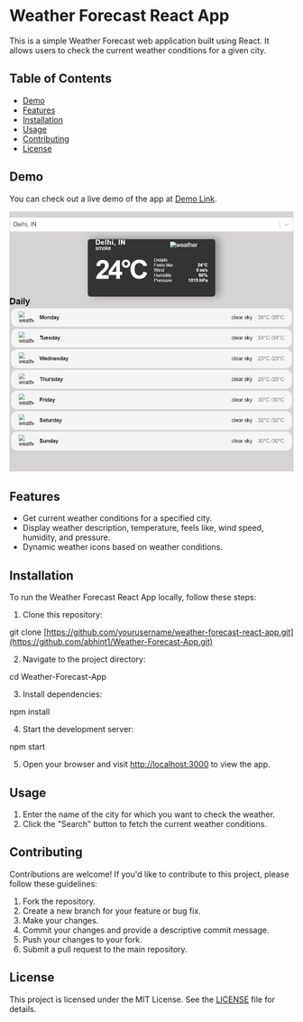 # Weather Forecast React App

This is a simple Weather Forecast web application built using React. It allows users to check the current weather conditions for a given city.

## Table of Contents

- [Demo](#demo)
- [Features](#features)
- [Installation](#installation)
- [Usage](#usage)
- [Contributing](#contributing)
- [License](#license)

## Demo

You can check out a live demo of the app at [Demo Link]([https://your-demo-link.com](https://6547adc986d572573658770e--creative-rugelach-9bef86.netlify.app/)).

![Weather Forecast App Screenshot](/screenshot.jpg)

## Features

- Get current weather conditions for a specified city.
- Display weather description, temperature, feels like, wind speed, humidity, and pressure.
- Dynamic weather icons based on weather conditions.

## Installation

To run the Weather Forecast React App locally, follow these steps:

1. Clone this repository:

git clone [https://github.com/yourusername/weather-forecast-react-app.git](https://github.com/abhint1/Weather-Forecast-App.git)

2. Navigate to the project directory:


cd Weather-Forecast-App


3. Install dependencies:

npm install


4. Start the development server:


npm start


5. Open your browser and visit [http://localhost:3000](http://localhost:3000) to view the app.

## Usage

1. Enter the name of the city for which you want to check the weather.
2. Click the "Search" button to fetch the current weather conditions.

## Contributing

Contributions are welcome! If you'd like to contribute to this project, please follow these guidelines:

1. Fork the repository.
2. Create a new branch for your feature or bug fix.
3. Make your changes.
4. Commit your changes and provide a descriptive commit message.
5. Push your changes to your fork.
6. Submit a pull request to the main repository.

## License

This project is licensed under the MIT License. See the [LICENSE](LICENSE) file for details.

